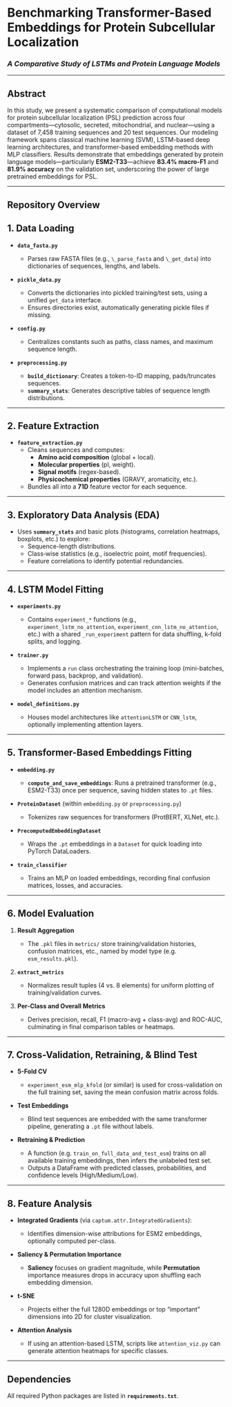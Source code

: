 # Benchmarking Transformer-Based Embeddings for Protein Subcellular Localization
### *A Comparative Study of LSTMs and Protein Language Models*

---

## **Abstract**

In this study, we present a systematic comparison of computational models for protein subcellular localization (PSL) prediction across four compartments—cytosolic, secreted, mitochondrial, and nuclear—using a dataset of 7,458 training sequences and 20 test sequences. Our modeling framework spans classical machine learning (SVM), LSTM-based deep learning architectures, and transformer-based embedding methods with MLP classifiers. Results demonstrate that embeddings generated by protein language models—particularly **ESM2-T33**—achieve **83.4% macro-F1** and **81.9% accuracy** on the validation set, underscoring the power of large pretrained embeddings for PSL.

---

## **Repository Overview**

## **1. Data Loading**

- **`data_fasta.py`**  
  - Parses raw FASTA files (e.g., `\_parse_fasta` and `\_get_data`) into dictionaries of sequences, lengths, and labels.  

- **`pickle_data.py`**  
  - Converts the dictionaries into pickled training/test sets, using a unified `get_data` interface.  
  - Ensures directories exist, automatically generating pickle files if missing.

- **`config.py`**  
  - Centralizes constants such as paths, class names, and maximum sequence length.

- **`preprocessing.py`**  
  - **`build_dictionary`**: Creates a token-to-ID mapping, pads/truncates sequences.  
  - **`summary_stats`**: Generates descriptive tables of sequence length distributions.

---

## **2. Feature Extraction**

- **`feature_extraction.py`**  
  - Cleans sequences and computes:
    - **Amino acid composition** (global + local).
    - **Molecular properties** (pI, weight).
    - **Signal motifs** (regex-based).
    - **Physicochemical properties** (GRAVY, aromaticity, etc.).
  - Bundles all into a **71D** feature vector for each sequence.

---

## **3. Exploratory Data Analysis (EDA)**

- Uses **`summary_stats`** and basic plots (histograms, correlation heatmaps, boxplots, etc.) to explore:
  - Sequence-length distributions.
  - Class‐wise statistics (e.g., isoelectric point, motif frequencies).
  - Feature correlations to identify potential redundancies.

---

## **4. LSTM Model Fitting**

- **`experiments.py`**  
  - Contains `experiment_*` functions (e.g., `experiment_lstm_no_attention`, `experiment_cnn_lstm_no_attention`, etc.) with a shared `_run_experiment` pattern for data shuffling, k-fold splits, and logging.

- **`trainer.py`**  
  - Implements a `run` class orchestrating the training loop (mini-batches, forward pass, backprop, and validation).  
  - Generates confusion matrices and can track attention weights if the model includes an attention mechanism.

- **`model_definitions.py`**  
  - Houses model architectures like `attentionLSTM` or `CNN_lstm`, optionally implementing attention layers.

---

## **5. Transformer-Based Embeddings Fitting**

- **`embedding.py`**  
  - **`compute_and_save_embeddings`**: Runs a pretrained transformer (e.g., ESM2-T33) once per sequence, saving hidden states to `.pt` files.

- **`ProteinDataset`** (within `embedding.py` or `preprocessing.py`)  
  - Tokenizes raw sequences for transformers (ProtBERT, XLNet, etc.).

- **`PrecomputedEmbeddingDataset`**  
  - Wraps the `.pt` embeddings in a `Dataset` for quick loading into PyTorch DataLoaders.

- **`train_classifier`**  
  - Trains an MLP on loaded embeddings, recording final confusion matrices, losses, and accuracies.

---

## **6. Model Evaluation**

1. **Result Aggregation**  
   - The `.pkl` files in `metrics/` store training/validation histories, confusion matrices, etc., named by model type (e.g. `esm_results.pkl`).

2. **`extract_metrics`**  
   - Normalizes result tuples (4 vs. 8 elements) for uniform plotting of training/validation curves.

3. **Per-Class and Overall Metrics**  
   - Derives precision, recall, F1 (macro-avg + class-avg) and ROC-AUC, culminating in final comparison tables or heatmaps.

---

## **7. Cross-Validation, Retraining, & Blind Test**

- **5-Fold CV**  
  - `experiment_esm_mlp_kfold` (or similar) is used for cross-validation on the full training set, saving the mean confusion matrix across folds.

- **Test Embeddings**  
  - Blind test sequences are embedded with the same transformer pipeline, generating a `.pt` file without labels.

- **Retraining & Prediction**  
  - A function (e.g. `train_on_full_data_and_test_esm`) trains on all available training embeddings, then infers the unlabeled test set.  
  - Outputs a DataFrame with predicted classes, probabilities, and confidence levels (High/Medium/Low).

---

## **8. Feature Analysis**

- **Integrated Gradients** (via `captum.attr.IntegratedGradients`):  
  - Identifies dimension-wise attributions for ESM2 embeddings, optionally computed per-class.

- **Saliency & Permutation Importance**  
  - **Saliency** focuses on gradient magnitude, while **Permutation** importance measures drops in accuracy upon shuffling each embedding dimension.

- **t-SNE**  
  - Projects either the full 1280D embeddings or top “important” dimensions into 2D for cluster visualization.

- **Attention Analysis**  
  - If using an attention-based LSTM, scripts like `attention_viz.py` can generate attention heatmaps for specific classes.

---

## **Dependencies**

All required Python packages are listed in **`requirements.txt`**.

